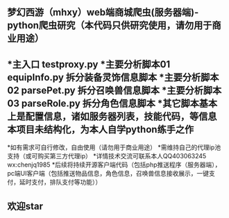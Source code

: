 梦幻西游（mhxy）web端商城爬虫(服务器端)-python爬虫研究（本代码只供研究使用，请勿用于商业用途）
----
*主入口 testproxy.py
*主要分析脚本01 equipInfo.py  拆分装备灵饰信息脚本
*主要分析脚本02 parsePet.py   拆分召唤兽信息脚本
*主要分析脚本03 parseRole.py  拆分角色信息脚本
*其它脚本基本上是配置信息，诸如服务器列表，技能代码，等信息
本项目未结构化，为本人自学python练手之作
----
*如有需求可自行修改，自由使用（请勿用于商业用途）
*需维持自己的代理ip池支持（或可购买第三方代理ip）
*详情技术交流可联系本人QQ403063245 wx:chenjq1985
*后续将持续开源客户端代码（包括php推送程序（服务器端），pc端UI客户端（包括推送物品信息，角色信息，召唤兽信息接收展示，一键支付，延时支付，排队支付等功能））
    
    
    
    
    
    
    
    
    
    
       
 欢迎star
 ----
